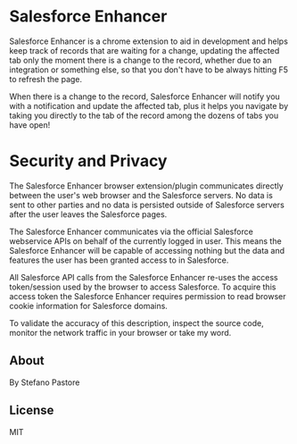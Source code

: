 # Salesforce Enhancer
Salesforce Enhancer is a chrome extension to aid in development and helps keep track of records that are waiting for a change, updating the affected tab only the moment there is a change to the record, whether due to an integration or something else, so that you don't have to be always hitting F5 to refresh the page.

When there is a change to the record, Salesforce Enhancer will notify you with a notification and update the affected tab, plus it helps you navigate by taking you directly to the tab of the record among the dozens of tabs you have open!


# Security and Privacy

The Salesforce Enhancer browser extension/plugin communicates directly between the user's web browser and the Salesforce servers.
No data is sent to other parties and no data is persisted outside of Salesforce servers after the user leaves the Salesforce pages.

The Salesforce Enhancer communicates via the official Salesforce webservice APIs on behalf of the currently logged in user.
This means the Salesforce Enhancer will be capable of accessing nothing but the data and features the user has been granted access to in Salesforce.

All Salesforce API calls from the Salesforce Enhancer re-uses the access token/session used by the browser to access Salesforce.
To acquire this access token the Salesforce Enhancer requires permission to read browser cookie information for Salesforce domains.

To validate the accuracy of this description, inspect the source code, monitor the network traffic in your browser or take my word.

About
-----
By Stefano Pastore

License
-----
MIT

